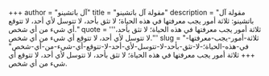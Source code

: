 +++
author = "آل باتشينو"
title = "مقولة آل باتشينو"
description = "مقولة آل باتشينو: ثلاثة أمور يجب معرفتها في هذه الحياة؛ لا تثق بأحد، لا تتوسل لأي أحد، لا تتوقع أي شيء من أي شخص."
quote = '''ثلاثة أمور يجب معرفتها في هذه الحياة؛ لا تثق بأحد، لا تتوسل لأي أحد، لا تتوقع أي شيء من أي شخص.''' 
slug = "ثلاثة-أمور-يجب-معرفتها-في-هذه-الحياة؛-لا-تثق-بأحد-لا-تتوسل-لأي-أحد-لا-تتوقع-أي-شيء-من-أي-شخص"
+++
ثلاثة أمور يجب معرفتها في هذه الحياة؛ لا تثق بأحد، لا تتوسل لأي أحد، لا تتوقع أي شيء من أي شخص.
